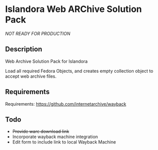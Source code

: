 # Islandora Web ARChive Solution Pack

*NOT READY FOR PRODUCTION*

## Description

Web Archive Solution Pack for Islandora

Load all required Fedora Objects, and creates empty collection object to accept web archive files.

## Requirements

Requirements: https://github.com/internetarchive/wayback

## Todo

* ~~Provide warc download link~~
* Incorporate wayback machine integration
* Edit form to include link to local Wayback Machine
